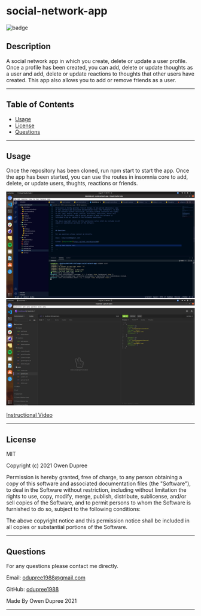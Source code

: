 # social-network-app

![badge](https://img.shields.io/badge/License-MIT-brightgreen)

## Description

A social network app in which you create, delete or update a user profile. Once a profile has been created, you can add, delete or update thoughts as a user and add, delete or update reactions to thoughts that other users have created. This app also allows you to add or remove friends as a user.

---

## Table of Contents

- [Usage](#usage)
- [License](#license)
- [Questions](#questions)

---

## Usage

Once the repository has been cloned, run npm start to start the app. Once the app has been started, you can use the routes in insomnia core to add, delete, or update users, thughts, reactions or friends.

![](src/img/social-network01.png)
![](src/img/social-network02.png)

[Instructional Video](https://drive.google.com/file/d/1IDcLm-lzTwXrBHI1wge8Gw_y1bz9LUT2/preview)

---

## License

MIT

Copyright (c) 2021 Owen Dupree

Permission is hereby granted, free of charge, to any person obtaining a copy
of this software and associated documentation files (the "Software"), to deal
in the Software without restriction, including without limitation the rights
to use, copy, modify, merge, publish, distribute, sublicense, and/or sell
copies of the Software, and to permit persons to whom the Software is
furnished to do so, subject to the following conditions:

The above copyright notice and this permission notice shall be included in all
copies or substantial portions of the Software.

---

## Questions

For any questions please contact me directly.

Email: <odupree1988@gmail.com>

GitHub: [odupree1988](https://github.com/odupree1988)

Made By Owen Dupree 2021

---
